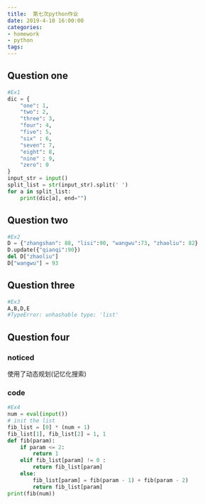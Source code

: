 ```yaml
---
title:  第七次python作业
date: 2019-4-10 16:00:00
categories:
- homework
- python
tags:
---
```


## Question one
```python
#Ex1
dic = {
    "one": 1,
    "two": 2,
    "three": 3,
    "four": 4,
    "five": 5,
    "six" : 6,
    "seven": 7,
    "eight": 8,
    "nine" : 9,
    "zero": 0
}
input_str = input()
split_list = str(input_str).split(' ')
for a in split_list:
    print(dic[a], end="")
```
## Question two
```python
#Ex2
D = {"zhangshan": 88, "lisi":90, "wangwu":73, "zhaoliu": 82}
D.update({"qianqi":90})
del D["zhaoliu"]
D["wangwu"] = 93
```

## Question three
```python
#Ex3
A,B,D,E
#TypeError: unhashable type: 'list'
```

## Question four
### noticed
使用了动态规划(记忆化搜索)
### code
```python
#Ex4
num = eval(input())
# init the list
fib_list = [0] * (num + 1)
fib_list[1], fib_list[2] = 1, 1
def fib(param):
    if param <= 2:
        return 1
    elif fib_list[param] != 0 :
        return fib_list[param]
    else:
        fib_list[param] = fib(param - 1) + fib(param - 2)
        return fib_list[param]
print(fib(num))
```